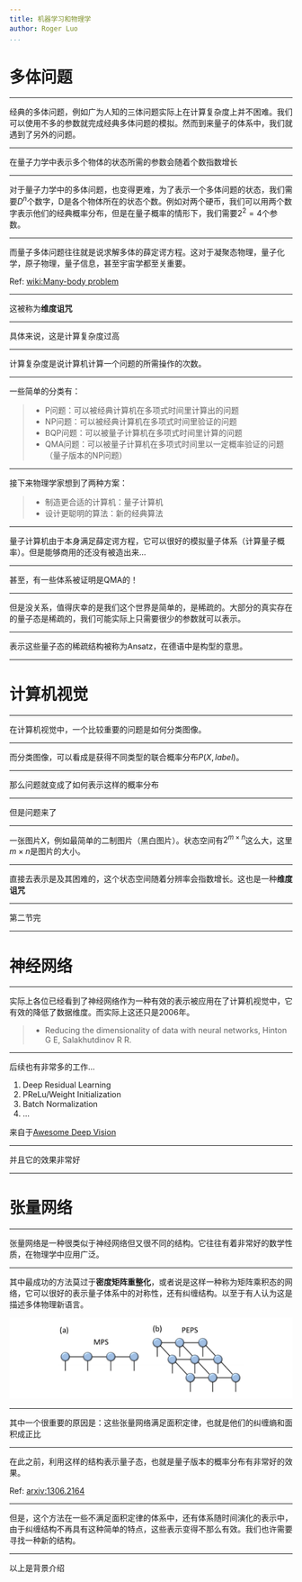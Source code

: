 ```yaml
---
title: 机器学习和物理学
author: Roger Luo
...
```


# 多体问题

---

经典的多体问题，例如广为人知的三体问题实际上在计算复杂度上并不困难。我们可以使用不多的参数就完成经典多体问题的模拟。然而到来量子的体系中，我们就遇到了另外的问题。

---

在量子力学中表示多个物体的状态所需的参数会随着个数指数增长

---

对于量子力学中的多体问题，也变得更难，为了表示一个多体问题的状态，我们需要$D^n$个数字，D是各个物体所在的状态个数。例如对两个硬币，我们可以用两个数字表示他们的经典概率分布，但是在量子概率的情形下，我们需要$2^2=4$个参数。

---

而量子多体问题往往就是说求解多体的薛定谔方程。这对于凝聚态物理，量子化学，原子物理，量子信息，甚至宇宙学都至关重要。

Ref: [wiki:Many-body problem](https://en.wikipedia.org/wiki/Many-body_problem)

---

这被称为**维度诅咒**

---

具体来说，这是计算复杂度过高

---

计算复杂度是说计算机计算一个问题的所需操作的次数。

---

一些简单的分类有：

> - P问题：可以被经典计算机在多项式时间里计算出的问题
> - NP问题：可以被经典计算机在多项式时间里验证的问题
> - BQP问题：可以被量子计算机在多项式时间里计算的问题
> - QMA问题：可以被量子计算机在多项式时间里以一定概率验证的问题（量子版本的NP问题）


---

接下来物理学家想到了两种方案：

> - 制造更合适的计算机：量子计算机
> - 设计更聪明的算法：新的经典算法

---

量子计算机由于本身满足薛定谔方程，它可以很好的模拟量子体系（计算量子概率）。但是能够商用的还没有被造出来...

---

甚至，有一些体系被证明是QMA的！

---

但是没关系，值得庆幸的是我们这个世界是简单的，是稀疏的。大部分的真实存在的量子态是稀疏的，我们可能实际上只需要很少的参数就可以表示。

---

表示这些量子态的稀疏结构被称为Ansatz，在德语中是构型的意思。

---


# 计算机视觉

---

在计算机视觉中，一个比较重要的问题是如何分类图像。

---

而分类图像，可以看成是获得不同类型的联合概率分布$P(X, label)$。

---

那么问题就变成了如何表示这样的概率分布

---

但是问题来了

---

一张图片$X$，例如最简单的二制图片（黑白图片）。状态空间有$2^{m\times n}$这么大，这里$m\times n$是图片的大小。

---

直接去表示是及其困难的，这个状态空间随着分辨率会指数增长。这也是一种**维度诅咒**

---

第二节完

---

# 神经网络

---

实际上各位已经看到了神经网络作为一种有效的表示被应用在了计算机视觉中，它有效的降低了数据维度。而实际上这还只是2006年。

> - Reducing the dimensionality of data with neural networks, Hinton G E, Salakhutdinov R R.

---

后续也有非常多的工作...

1. Deep Residual Learning
2. PReLu/Weight Initialization
3. Batch Normalization
4. ...

来自于[Awesome Deep Vision](https://github.com/kjw0612/awesome-deep-vision)

---

并且它的效果非常好

---

# 张量网络

---

张量网络是一种很类似于神经网络但又很不同的结构。它往往有着非常好的数学性质，在物理学中应用广泛。

---

其中最成功的方法莫过于**密度矩阵重整化**，或者说是这样一种称为矩阵乘积态的网络，它可以很好的表示量子体系中的对称性，还有纠缠结构。以至于有人认为这是描述多体物理新语言。

![](../img/tn.png)

---

其中一个很重要的原因是：这些张量网络满足面积定律，也就是他们的纠缠熵和面积成正比

---

在此之前，利用这样的结构表示量子态，也就是量子版本的概率分布有非常好的效果。

Ref: [arxiv:1306.2164](https://arxiv.org/pdf/1306.2164.pdf)

---

但是，这个方法在一些不满足面积定律的体系中，还有体系随时间演化的表示中，由于纠缠结构不再具有这种简单的特点，这些表示变得不那么有效。我们也许需要寻找一种新的结构。

---

以上是背景介绍
